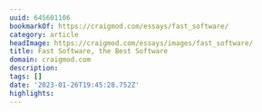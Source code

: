 ```yaml
---
uuid: 645601106
bookmarkOf: https://craigmod.com/essays/fast_software/
category: article
headImage: https://craigmod.com/essays/images/fast_software/
title: Fast Software, the Best Software
domain: craigmod.com
description: 
tags: []
date: '2023-01-26T19:45:28.752Z'
highlights: 
---
```




